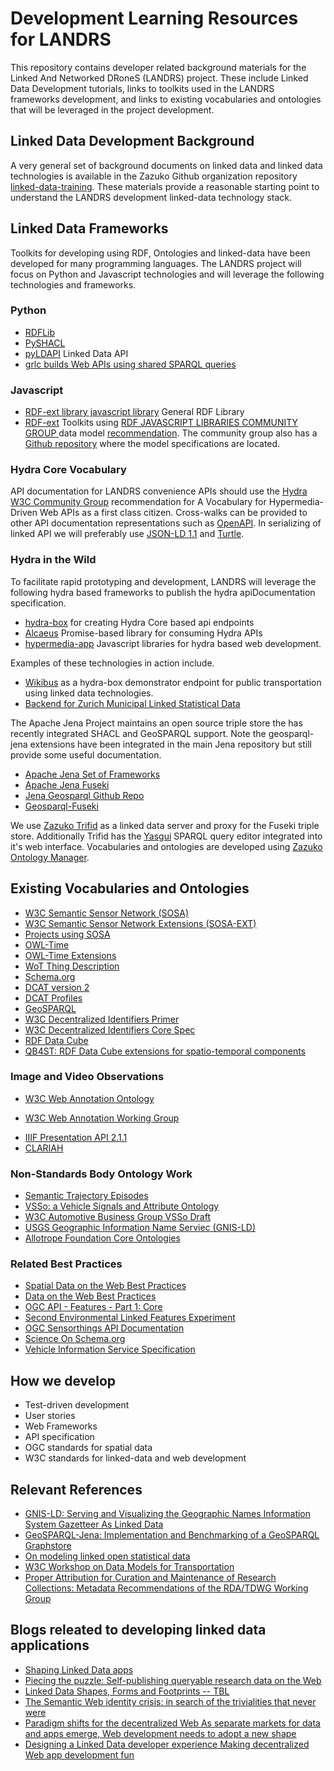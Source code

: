 # Development Learning Resources for LANDRS

This repository contains developer related background materials for the Linked And Networked DRoneS
(LANDRS) project. These include Linked Data Development tutorials, links to toolkits used in the LANDRS frameworks development, and links to existing vocabularies and ontologies that will be leveraged in the project development.



## Linked Data Development Background
A very general set of background documents on linked data and linked data technologies is available in the Zazuko Github organization repository [linked-data-training](https://github.com/zazuko/linked-data-training). These materials provide a reasonable starting point to understand the LANDRS development linked-data technology stack.

## Linked Data Frameworks
Toolkits for developing using RDF, Ontologies and linked-data have been developed for many programming languages. The LANDRS project will focus on Python and Javascript technologies and will leverage the following technologies and frameworks.
### Python
*  [RDFLib](https://github.com/RDFLib/rdflib)
*  [PySHACL](https://github.com/RDFLib/pySHACL)
*  [pyLDAPI](https://github.com/RDFLib/pyLDAPI) Linked Data API
*  [grlc builds Web APIs using shared SPARQL queries](https://github.com/CLARIAH/grlc)

### Javascript
*  [RDF-ext library javascript library](https://github.com/rdf-ext/rdf-ext) General RDF Library
*  [RDF-ext](https://github.com/rdf-ext) Toolkits using [RDF JAVASCRIPT LIBRARIES COMMUNITY GROUP
](https://www.w3.org/community/rdfjs/) data model [recommendation](http://rdf.js.org/data-model-spec/). The community group also has a [Github repository](https://github.com/rdfjs) where the model specifications are located.

### Hydra Core Vocabulary
API documentation for LANDRS convenience APIs should use the [Hydra W3C Community Group](https://www.hydra-cg.com/spec/latest/core/) recommendation for A Vocabulary for Hypermedia-Driven Web APIs as a first class citizen. Cross-walks can be provided to other API documentation representations such as [OpenAPI](https://swagger.io/specification/). In serializing of linked API we will preferably use [JSON-LD 1.1](https://www.w3.org/TR/json-ld11/) and [Turtle](https://www.w3.org/TR/turtle/).

### Hydra in the Wild
To facilitate rapid prototyping and development, LANDRS will leverage the following hydra based frameworks to publish the hydra apiDocumentation specification.
* [hydra-box](https://github.com/zazuko/hydra-box) for creating Hydra Core based api endpoints
* [Alcaeus](https://github.com/wikibus/Alcaeus) Promise-based library for consuming Hydra APIs
* [hypermedia-app](https://github.com/hypermedia-app) Javascript libraries for hydra based web development.

Examples of these technologies in action include.
* [Wikibus](https://github.com/wikibus/sources.wikibus.org) as a hydra-box demonstrator endpoint for public transportation using linked data technologies.
* [Backend for Zurich Municipal Linked Statistical Data](https://github.com/StatistikStadtZuerich/stat.stadt-zuerich.ch)

The Apache Jena Project maintains an open source triple store the has recently integrated SHACL and GeoSPARQL support. Note the geosparql-jena extensions have been integrated in the main Jena repository but still provide some useful documentation.
* [Apache Jena Set of Frameworks](https://jena.apache.org/)
* [Apache Jena Fuseki](https://jena.apache.org/documentation/fuseki2/index.html)
* [Jena Geosparql Github Repo](https://github.com/galbiston/geosparql-jena)
* [Geosparql-Fuseki](https://github.com/galbiston/geosparql-fuseki)

We use [Zazuko Trifid](https://github.com/zazuko/trifid) as a linked data server and proxy for the Fuseki triple store. Additionally Trifid has the [Yasgui](https://github.com/TriplyDB/YASGUI) SPARQL query editor integrated into it's web interface. Vocabularies and ontologies are developed using [Zazuko Ontology Manager](https://zazuko.com/products/ontology-manager/).

## Existing Vocabularies and Ontologies
* [W3C Semantic Sensor Network (SOSA)](https://www.w3.org/TR/vocab-ssn/)
* [W3C Semantic Sensor Network Extensions (SOSA-EXT)](https://w3c.github.io/sdw/proposals/ssn-extensions/)
* [Projects using SOSA](https://w3c.github.io/sdw/ssn-usage/)
* [OWL-Time](https://www.w3.org/TR/owl-time/)
* [OWL-Time Extensions](https://rawgit.com/w3c/sdw/time-entity-relations/proposals/time-entity-relations/index.html)
* [WoT Thing Description](https://www.w3.org/TR/wot-thing-description/)
* [Schema.org](https://schema.org)
* [DCAT version 2](https://www.w3.org/TR/vocab-dcat-2/)
* [DCAT Profiles](https://w3c.github.io/dxwg/profiles/)
* [GeoSPARQL](https://www.opengeospatial.org/standards/geosparql)
* [W3C Decentralized Identifiers Primer](https://w3c-ccg.github.io/did-primer/)
* [W3C Decentralized Identifiers Core Spec](https://www.w3.org/TR/2019/WD-did-core-20191107/)
* [RDF Data Cube](https://www.w3.org/TR/vocab-data-cube/)
* [QB4ST: RDF Data Cube extensions for spatio-temporal components](https://www.w3.org/TR/qb4st/)

### Image and Video Observations
* [W3C Web Annotation Ontology](https://www.w3.org/ns/oa#)
 - [W3C Web Annotation Working Group](https://github.com/w3c/web-annotation)
* [IIIF Presentation API 2.1.1](https://iiif.io/api/presentation/2.1/)
* [CLARIAH ](https://github.com/CLARIAH/scholarly-web-annotation-server/blob/master/discussion/comparing-iiif-and-web-annotation-models.md)

### Non-Standards Body Ontology Work
* [Semantic Trajectory Episodes](https://talespaiva.github.io/step/)
* [VSSo: a Vehicle Signals and Attribute Ontology](https://github.com/klotzbenjamin/vss-ontology)
* [W3C Automotive Business Group VSSo Draft](http://automotive.eurecom.fr/vsso)
* [USGS Geographic Information Name Serviec (GNIS-LD)](https://gnis-ld.org/)
* [Allotrope Foundation Core Ontologies](http://docs.allotrope.org)

### Related Best Practices
* [Spatial Data on the Web Best Practices](https://www.w3.org/TR/sdw-bp/)
* [Data on the Web Best Practices](https://www.w3.org/TR/dwbp/)
* [OGC API - Features - Part 1: Core](http://docs.opengeospatial.org/DRAFTS/17-069r1.html)
* [Second Environmental Linked Features Experiment](https://github.com/opengeospatial/SELFIE)
* [OGC Sensorthings API Documentation](https://developers.sensorup.com/docs/#introduction)
* [Science On Schema.org](https://github.com/ESIPFed/science-on-schema.org)
* [Vehicle Information Service Specification](https://www.w3.org/TR/vehicle-information-service/)

## How we develop
* Test-driven development
* User stories
* Web Frameworks
* API specification
* OGC standards for spatial data
* W3C standards for linked-data and web development

## Relevant References
* [GNIS-LD: Serving and Visualizing the Geographic Names Information System Gazetteer As Linked Data](http://geog.ucsb.edu/~regalia/paper/eswc2018.pdf)
* [GeoSPARQL-Jena: Implementation and Benchmarking of a GeoSPARQL Graphstore](http://www.semantic-web-journal.net/system/files/swj2108.pdf)
* [On modeling linked open statistical data](https://www.sciencedirect.com/science/article/pii/S1570826818300544?via%3Dihub)
* [W3C Workshop on Data Models for Transportation](https://www.w3.org/auto/events/data-ws-2019/schedule.html)
* [Proper Attribution for Curation and Maintenance of Research Collections: Metadata Recommendations of the RDA/TDWG Working Group](https://datascience.codata.org/articles/10.5334/dsj-2019-054/)

## Blogs releated to developing linked data applications
* [Shaping Linked Data apps](https://ruben.verborgh.org/blog/2019/06/17/shaping-linked-data-apps/)
* [Piecing the puzzle: Self-publishing queryable research data on the Web](https://ruben.verborgh.org/articles/queryable-research-data)
* [Linked Data Shapes, Forms and Footprints -- TBL](https://www.w3.org/DesignIssues/Footprints.html)
* [The Semantic Web identity crisis: in search of the trivialities that never were](https://ruben.verborgh.org/articles/the-semantic-web-identity-crisis/)
* [Paradigm shifts for the decentralized Web As separate markets for data and apps emerge, Web development needs to adopt a new shape](https://ruben.verborgh.org/blog/2017/12/20/paradigm-shifts-for-the-decentralized-web)
* [Designing a Linked Data developer experience Making decentralized Web app development fun](https://ruben.verborgh.org/blog/2018/12/28/designing-a-linked-data-developer-experience/)